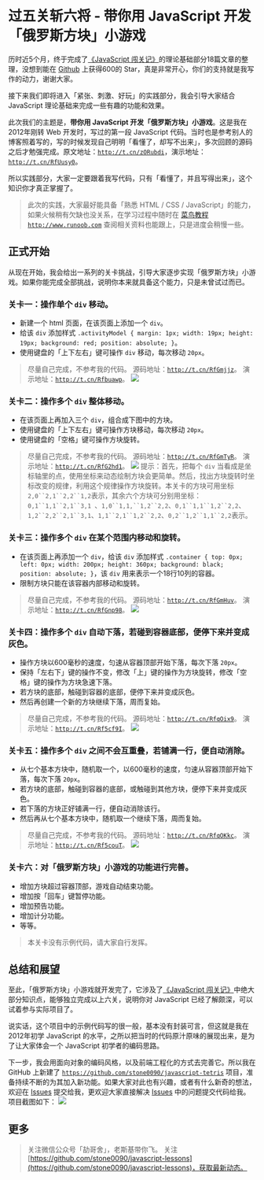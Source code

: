 # 过五关斩六将 - 带你用 JavaScript 开发「俄罗斯方块」小游戏

历时近5个月，终于完成了[《JavaScript 闯关记》](https://github.com/stone0090/javascript-lessons)的理论基础部分18篇文章的整理，没想到能在 [Github](https://github.com) 上获得600的 Star，真是非常开心，你们的支持就是我写作的动力，谢谢大家。

接下来我们即将进入「紧张、刺激、好玩」的实践部分，我会引导大家结合 JavaScript 理论基础来完成一些有趣的功能和效果。

此次我们的主题是，**带你用 JavaScript 开发「俄罗斯方块」小游戏**。这是我在2012年刚转 Web 开发时，写过的第一段 JavaScript 代码。当时也是参考别人的博客照着写的，写的时候发现自己明明「看懂了，却写不出来」，多次回顾的源码之后才勉强完成。原文地址：[`http://t.cn/zORubdi`](http://blog.csdn.net/shi0090/article/details/7390105)，演示地址：[`http://t.cn/RfUusy0`](http://shijiajie.com/other/javascript-game/tetris)。

所以实践部分，大家一定要跟着我写代码，只有「看懂了，并且写得出来」，这个知识你才真正掌握了。

> 此次的实践，大家最好能具备「熟悉 HTML / CSS / JavaScript」的能力，如果火候稍有欠缺也没关系，在学习过程中随时在 [菜鸟教程`http://www.runoob.com`](http://www.runoob.com/) 查阅相关资料也能跟上，只是进度会稍慢一些。

## 正式开始

从现在开始，我会给出一系列的关卡挑战，引导大家逐步实现「俄罗斯方块」小游戏。如果你能完成全部挑战，说明你本来就具备这个能力，只是未曾试过而已。

### 关卡一：操作单个 `div` 移动。

- 新建一个 html 页面，在该页面上添加一个 `div`。
- 给该 `div` 添加样式 `.activityModel { margin: 1px; width: 19px; height: 19px; background: red; position: absolute; }`。
- 使用键盘的「上下左右」键可操作 `div` 移动，每次移动 `20px`。

> 尽量自己完成，不参考我的代码。
> 源码地址：[`http://t.cn/RfGmjjz`](https://github.com/stone0090/javascript-lessons/blob/master/3.1-Tetris/js-tetris-001.html)。
> 演示地址：[`http://t.cn/Rfbuawp`](http://sandbox.runjs.cn/show/bfc1xql3)。
> ![](http://qiniu.shijiajie.com/blog/javascript-lesson/3.1/js-tetris-001.gif)

### 关卡二：操作多个 `div` 整体移动。

- 在该页面上再加入三个 `div`，组合成下图中的方块。
- 使用键盘的「上下左右」键可操作方块移动，每次移动 `20px`。
- 使用键盘的「空格」键可操作方块旋转。

> 尽量自己完成，不参考我的代码。
> 源码地址：[`http://t.cn/RfGmTyR`](https://github.com/stone0090/javascript-lessons/blob/master/3.1-Tetris/js-tetris-002.html)。
> 演示地址：[`http://t.cn/RfG2hd1`](http://sandbox.runjs.cn/show/htxm5rno)。
> ![](http://qiniu.shijiajie.com/blog/javascript-lesson/3.1/js-tetris-002.gif)
> 提示：首先，把每个 `div` 当看成是坐标轴里的点，使用坐标来动态绘制方块会更简单。然后，找出方块旋转时坐标改变的规律，利用这个规律操作方块旋转。本关卡的方块可用坐标`2,0``2,1``2,2``1,2`表示，其余六个方块可分别用坐标：`0,1``1,1``2,1``3,1 `、`1,0``1,1,``1,2``2,2`、`0,1``1,1``1,2``2,2`、`1,2``2,2``2,1``3,1`、`1,1``2,1``1,2``2,2`、`0,2``1,2``1,1``2,2`表示。

### 关卡三：操作多个 `div` 在某个范围内移动和旋转。

- 在该页面上再添加一个 `div`，给该 `div` 添加样式 `.container { top: 0px; left: 0px; width: 200px; height: 360px; background: black; position: absolute; }`，该 `div` 用来表示一个18行10列的容器。
- 限制方块只能在该容器内部移动和旋转。

> 尽量自己完成，不参考我的代码。
> 源码地址：[`http://t.cn/RfGmHuv`](https://github.com/stone0090/javascript-lessons/blob/master/3.1-Tetris/js-tetris-003.html)。
> 演示地址：[`http://t.cn/RfGnp98`](http://sandbox.runjs.cn/show/qgg31pmy)。
> ![](http://qiniu.shijiajie.com/blog/javascript-lesson/3.1/js-tetris-003.gif)

### 关卡四：操作多个 `div` 自动下落，若碰到容器底部，便停下来并变成灰色。

- 操作方块以600毫秒的速度，匀速从容器顶部开始下落，每次下落 `20px`。
- 保持「左右下」键的操作不变，修改「上」键的操作为方块旋转，修改「空格」键的操作为方块急速下落。
- 若方块的底部，触碰到容器的底部，便停下来并变成灰色。
- 然后再创建一个新的方块继续下落，周而复始。

> 尽量自己完成，不参考我的代码。
> 源码地址：[`http://t.cn/RfqOix9`](https://github.com/stone0090/javascript-lessons/blob/master/3.1-Tetris/js-tetris-004.html)。
> 演示地址：[`http://t.cn/Rf5cf9I`](http://sandbox.runjs.cn/show/duw0x6t2)。
> ![](http://qiniu.shijiajie.com/blog/javascript-lesson/3.1/js-tetris-004.gif)

### 关卡五：操作多个 `div` 之间不会互重叠，若铺满一行，便自动消除。

- 从七个基本方块中，随机取一个，以600毫秒的速度，匀速从容器顶部开始下落，每次下落 `20px`。
- 若方块的底部，触碰到容器的底部，或触碰到其他方块，便停下来并变成灰色。
- 若下落的方块正好铺满一行，便自动消除该行。
- 然后再从七个基本方块中，随机取一个继续下落，周而复始。

> 尽量自己完成，不参考我的代码。
> 源码地址：[`http://t.cn/RfqOKkc`](https://github.com/stone0090/javascript-lessons/blob/master/3.1-Tetris/js-tetris-005.html)。
> 演示地址：[`http://t.cn/Rf5couT`](http://sandbox.runjs.cn/show/jebpssof)。
> ![](http://qiniu.shijiajie.com/blog/javascript-lesson/3.1/js-tetris-005.gif)

### 关卡六：对「俄罗斯方块」小游戏的功能进行完善。

- 增加方块超过容器顶部，游戏自动结束功能。
- 增加按「回车」键暂停功能。
- 增加预告功能。
- 增加计分功能。
- 等等。

> 本关卡没有示例代码，请大家自行发挥。

## 总结和展望

至此，「俄罗斯方块」小游戏就开发完了，它涉及了[《JavaScript 闯关记》](https://github.com/stone0090/javascript-lessons)中绝大部分知识点，能够独立完成以上六关，说明你对 JavaScript 已经了解颇深，可以试着参与实际项目了。

说实话，这个项目中的示例代码写的很一般，基本没有封装可言，但这就是我在2012年初学 JavaScript 的水平，之所以把当时的代码原汁原味的展现出来，是为了让大家体会一个 JavaScript 初学者的编码思路。

下一步，我会用面向对象的编码风格，以及前端工程化的方式去完善它。所以我在 GitHub 上新建了 [`https://github.com/stone0090/javascript-tetris`](https://github.com/stone0090/javascript-tetris) 项目，准备持续不断的为其加入新功能。如果大家对此也有兴趣，或者有什么新奇的想法，欢迎在 [Issues](https://github.com/stone0090/javascript-tetris/issues) 提交给我，更欢迎大家直接解决 [Issues](https://github.com/stone0090/javascript-tetris/issues) 中的问题提交代码给我。项目截图如下：
 ![](http://qiniu.shijiajie.com/blog/javascript-lesson/3.1/js-tetris-007.jpg)

## 更多

> 关注微信公众号「劼哥舍」，老斯基带你飞。
> 关注 [https://github.com/stone0090/javascript-lessons](https://github.com/stone0090/javascript-lessons)，获取最新动态。
